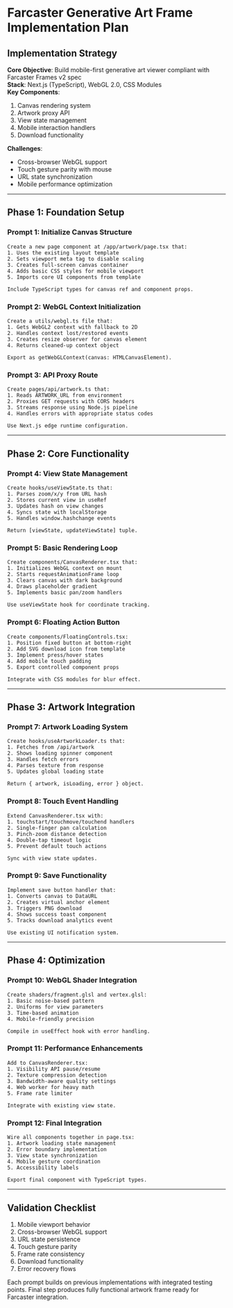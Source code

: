 # Farcaster Generative Art Frame Implementation Plan

## Implementation Strategy
**Core Objective**: Build mobile-first generative art viewer compliant with Farcaster Frames v2 spec  
**Stack**: Next.js (TypeScript), WebGL 2.0, CSS Modules  
**Key Components**:
1. Canvas rendering system
2. Artwork proxy API
3. View state management
4. Mobile interaction handlers
5. Download functionality

**Challenges**:
- Cross-browser WebGL support
- Touch gesture parity with mouse
- URL state synchronization
- Mobile performance optimization

---

## Phase 1: Foundation Setup

### Prompt 1: Initialize Canvas Structure
```text
Create a new page component at /app/artwork/page.tsx that:
1. Uses the existing layout template
2. Sets viewport meta tag to disable scaling
3. Creates full-screen canvas container
4. Adds basic CSS styles for mobile viewport
5. Imports core UI components from template

Include TypeScript types for canvas ref and component props.
```

### Prompt 2: WebGL Context Initialization
```text
Create a utils/webgl.ts file that:
1. Gets WebGL2 context with fallback to 2D
2. Handles context lost/restored events
3. Creates resize observer for canvas element
4. Returns cleaned-up context object

Export as getWebGLContext(canvas: HTMLCanvasElement).
```

### Prompt 3: API Proxy Route
```text
Create pages/api/artwork.ts that:
1. Reads ARTWORK_URL from environment
2. Proxies GET requests with CORS headers
3. Streams response using Node.js pipeline
4. Handles errors with appropriate status codes

Use Next.js edge runtime configuration.
```

---

## Phase 2: Core Functionality

### Prompt 4: View State Management
```text
Create hooks/useViewState.ts that:
1. Parses zoom/x/y from URL hash
2. Stores current view in useRef
3. Updates hash on view changes
4. Syncs state with localStorage
5. Handles window.hashchange events

Return [viewState, updateViewState] tuple.
```

### Prompt 5: Basic Rendering Loop
```text
Create components/CanvasRenderer.tsx that:
1. Initializes WebGL context on mount
2. Starts requestAnimationFrame loop
3. Clears canvas with dark background
4. Draws placeholder gradient
5. Implements basic pan/zoom handlers

Use useViewState hook for coordinate tracking.
```

### Prompt 6: Floating Action Button
```text
Create components/FloatingControls.tsx:
1. Position fixed button at bottom-right
2. Add SVG download icon from template
3. Implement press/hover states
4. Add mobile touch padding
5. Export controlled component props

Integrate with CSS modules for blur effect.
```

---

## Phase 3: Artwork Integration

### Prompt 7: Artwork Loading System
```text
Create hooks/useArtworkLoader.ts that:
1. Fetches from /api/artwork
2. Shows loading spinner component
3. Handles fetch errors
4. Parses texture from response
5. Updates global loading state

Return { artwork, isLoading, error } object.
```

### Prompt 8: Touch Event Handling
```text
Extend CanvasRenderer.tsx with:
1. touchstart/touchmove/touchend handlers
2. Single-finger pan calculation
3. Pinch-zoom distance detection
4. Double-tap timeout logic
5. Prevent default touch actions

Sync with view state updates.
```

### Prompt 9: Save Functionality
```text
Implement save button handler that:
1. Converts canvas to DataURL
2. Creates virtual anchor element
3. Triggers PNG download
4. Shows success toast component
5. Tracks download analytics event

Use existing UI notification system.
```

---

## Phase 4: Optimization

### Prompt 10: WebGL Shader Integration
```text
Create shaders/fragment.glsl and vertex.glsl:
1. Basic noise-based pattern
2. Uniforms for view parameters
3. Time-based animation
4. Mobile-friendly precision

Compile in useEffect hook with error handling.
```

### Prompt 11: Performance Enhancements
```text
Add to CanvasRenderer.tsx:
1. Visibility API pause/resume
2. Texture compression detection
3. Bandwidth-aware quality settings
4. Web worker for heavy math
5. Frame rate limiter

Integrate with existing view state.
```

### Prompt 12: Final Integration
```text
Wire all components together in page.tsx:
1. Artwork loading state management
2. Error boundary implementation
3. View state synchronization
4. Mobile gesture coordination
5. Accessibility labels

Export final component with TypeScript types.
```

---

## Validation Checklist
1. Mobile viewport behavior
2. Cross-browser WebGL support
3. URL state persistence
4. Touch gesture parity
5. Frame rate consistency
6. Download functionality
7. Error recovery flows

Each prompt builds on previous implementations with integrated testing points. Final step produces fully functional artwork frame ready for Farcaster integration.